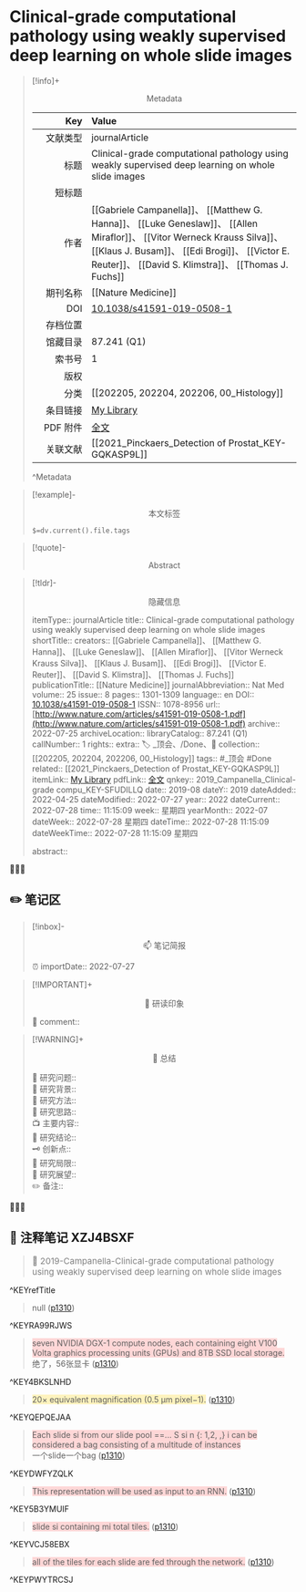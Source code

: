 # Clinical-grade computational pathology using weakly supervised deep learning on whole slide images
> [!info]+ <center>Metadata</center>
> 
> |<div style="width: 5em">Key</div>|Value|
> |--:|:--|
> |文献类型|journalArticle|
> |标题|Clinical-grade computational pathology using weakly supervised deep learning on whole slide images|
> |短标题||
> |作者|[[Gabriele Campanella]]、 [[Matthew G. Hanna]]、 [[Luke Geneslaw]]、 [[Allen Miraflor]]、 [[Vitor Werneck Krauss Silva]]、 [[Klaus J. Busam]]、 [[Edi Brogi]]、 [[Victor E. Reuter]]、 [[David S. Klimstra]]、 [[Thomas J. Fuchs]]|
> |期刊名称|[[Nature Medicine]]|
> |DOI|[10.1038/s41591-019-0508-1](https://doi.org/10.1038/s41591-019-0508-1)|
> |存档位置||
> |馆藏目录|87.241 (Q1)|
> |索书号|1|
> |版权||
> |分类|[[202205, 202204, 202206, 00_Histology]]|
> |条目链接|[My Library](zotero://select/library/items/SFUDILLQ)|
> |PDF 附件|[全文](zotero://open-pdf/library/items/XZJ4BSXF)|
> |关联文献|[[2021_Pinckaers_Detection of Prostat_KEY-GQKASP9L]]|
> ^Metadata


> [!example]- <center>本文标签</center>
> 
> `$=dv.current().file.tags`


> [!quote]- <center>Abstract</center>
> 
> 


> [!tldr]- <center>隐藏信息</center>
> 
> itemType:: journalArticle
> title:: Clinical-grade computational pathology using weakly supervised deep learning on whole slide images
> shortTitle:: 
> creators:: [[Gabriele Campanella]]、 [[Matthew G. Hanna]]、 [[Luke Geneslaw]]、 [[Allen Miraflor]]、 [[Vitor Werneck Krauss Silva]]、 [[Klaus J. Busam]]、 [[Edi Brogi]]、 [[Victor E. Reuter]]、 [[David S. Klimstra]]、 [[Thomas J. Fuchs]]
> publicationTitle:: [[Nature Medicine]]
> journalAbbreviation:: Nat Med
> volume:: 25
> issue:: 8
> pages:: 1301-1309
> language:: en
> DOI:: [10.1038/s41591-019-0508-1](https://doi.org/10.1038/s41591-019-0508-1)
> ISSN:: 1078-8956
> url:: [http://www.nature.com/articles/s41591-019-0508-1.pdf](http://www.nature.com/articles/s41591-019-0508-1.pdf)
> archive:: 2022-07-25
> archiveLocation:: 
> libraryCatalog:: 87.241 (Q1)
> callNumber:: 1
> rights:: 
> extra:: 🏷️ _顶会、/Done、📒
> collection:: [[202205, 202204, 202206, 00_Histology]]
> tags:: #_顶会 #Done 
> related:: [[2021_Pinckaers_Detection of Prostat_KEY-GQKASP9L]]
> itemLink:: [My Library](zotero://select/library/items/SFUDILLQ)
> pdfLink:: [全文](zotero://open-pdf/library/items/XZJ4BSXF)
> qnkey:: 2019_Campanella_Clinical-grade compu_KEY-SFUDILLQ
> date:: 2019-08
> dateY:: 2019
> dateAdded:: 2022-04-25
> dateModified:: 2022-07-27
> year:: 2022
> dateCurrent:: 2022-07-28
> time:: 11:15:09
> week:: 星期四
> yearMonth:: 2022-07
> dateWeek:: 2022-07-28 星期四
> dateTime:: 2022-07-28 11:15:09
> dateWeekTime:: 2022-07-28 11:15:09 星期四
> 
> abstract:: 


👣➿👣


## ✏️ 笔记区

>[!inbox]- <center>📫 笔记简报</center>
>
> ⏰ importDate:: 2022-07-27

> [!IMPORTANT]+ <center>🌱 研读印象</center>  
>
>📌 comment::  

> [!WARNING]+ <center>🐣 总结</center>  
>
>🎯 研究问题::  
🔎 研究背景::  
🚀 研究方法::  
🐔 研究思路::  
📺 主要内容::  
🎉 研究结论::  
🗝️ 创新点::  
💩 研究局限::  
🐾 研究展望::  
✏️ 备注::  


👣➿👣

## 📝 注释笔记 XZJ4BSXF

> <span style="font-size: 15px;color: gray">📍 2019-Campanella-Clinical-grade computational pathology using weakly supervised deep learning on whole slide images</span>

^KEYrefTitle

> <span class="image#ffd400">null</span> ([p1310](zotero://open-pdf/library/items/XZJ4BSXF?page=1310&annotation=RA99RJWS))

^KEYRA99RJWS

> <span class="highlight" style="background-color: #ff666640">seven NVIDIA DGX-1 compute nodes, each containing eight V100 Volta graphics processing units (GPUs) and 8TB SSD local storage.</span>  
> 绝了，56张显卡 ([p1310](zotero://open-pdf/library/items/XZJ4BSXF?page=1310&annotation=4BKSLNHD))

^KEY4BKSLNHD

> <span class="highlight" style="background-color: #ffd40040">20× equivalent magnification (0.5 μm pixel−1).</span> ([p1310](zotero://open-pdf/library/items/XZJ4BSXF?page=1310&annotation=QEPQEJAA))

^KEYQEPQEJAA

> <span class="highlight" style="background-color: #ff666640">Each slide si from our slide pool ==... S si n {: 1,2, ,} i can be considered a bag consisting of a multitude of instances</span>  
> 一个slide一个bag ([p1310](zotero://open-pdf/library/items/XZJ4BSXF?page=1310&annotation=DWFYZQLK))

^KEYDWFYZQLK

> <span class="highlight" style="background-color: #ff666640">This representation will be used as input to an RNN.</span> ([p1310](zotero://open-pdf/library/items/XZJ4BSXF?page=1310&annotation=5B3YMUIF))

^KEY5B3YMUIF

> <span class="highlight" style="background-color: #ff666640">slide si containing mi total tiles.</span> ([p1310](zotero://open-pdf/library/items/XZJ4BSXF?page=1310&annotation=VCJ58EBX))

^KEYVCJ58EBX

> <span class="highlight" style="background-color: #ff666640">all of the tiles for each slide are fed through the network.</span> ([p1310](zotero://open-pdf/library/items/XZJ4BSXF?page=1310&annotation=PWYTRCSJ))

^KEYPWYTRCSJ







